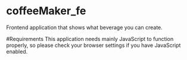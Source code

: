 # coffeeMaker_fe
Frontend application that shows what beverage you can create.

#Requirements
This application needs mainly JavaScript to function properly, so please check your browser settings if you have JavaScript enabled.  
